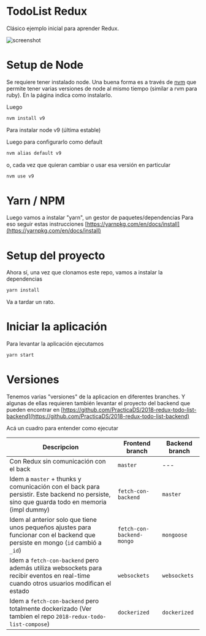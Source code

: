 # TodoList Redux

Clásico ejemplo inicial para aprender Redux.

![screenshot](https://user-images.githubusercontent.com/4428120/37571683-b354df20-2ade-11e8-9137-db83254041bf.png)


# Setup de Node

Se requiere tener instalado node. Una buena forma es a través de [nvm](https://github.com/creationix/nvm) que permite tener varias versiones de node al mismo tiempo (similar a rvm para ruby).
En la página indica como instalarlo.

Luego 

```bash
nvm install v9
```

Para instalar node v9 (última estable)

Luego para configurarlo como default

```bash
nvm alias default v9
```

o, cada vez que quieran cambiar o usar esa versión en particular

```bash
nvm use v9
```

# Yarn / NPM

Luego vamos a instalar "yarn", un gestor de paquetes/dependencias
Para eso seguir estas instrucciones [https://yarnpkg.com/en/docs/install](https://yarnpkg.com/en/docs/install)

# Setup del proyecto

Ahora sí, una vez que clonamos este repo, vamos a instalar la dependencias

```bash
yarn install
```

Va a tardar un rato.

# Iniciar la aplicación

Para levantar la aplicación ejecutamos

```bash
yarn start
```

# Versiones

Tenemos varias "versiones" de la aplicacion en diferentes branches.
Y algunas de ellas requieren también levantar el proyecto del backend que pueden encontrar en [https://github.com/PracticaDS/2018-redux-todo-list-backend](https://github.com/PracticaDS/2018-redux-todo-list-backend)

Acá un cuadro para entender como ejecutar

| Descripcion | Frontend branch | Backend branch |
| ----------- | --------------- | -------------- |
| Con Redux sin comunicación con el back |  `master`  |   ---  |
| Idem a `master` + thunks y comunicación con el back para persistir. Este backend no persiste, sino que guarda todo en memoria (impl dummy) |  `fetch-con-backend` | `master` |
| Idem al anterior solo que tiene unos pequeños ajustes para funcionar con el backend que persiste en mongo (`id` cambió a `_id`) | `fetch-con-backend-mongo` | `mongoose` |
| Idem a `fetch-con-backend` pero además utiliza websockets para recibir eventos en real-time cuando otros usuarios modifican el estado | `websockets` | `websockets` |
| Idem a `fetch-con-backend` pero totalmente dockerizado (Ver tambien el repo `2018-redux-todo-list-compose`) | `dockerized` | `dockerized` |


